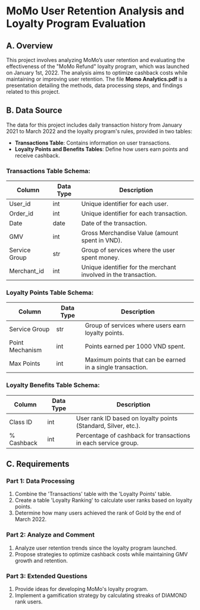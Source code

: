 # MoMo User Retention Analysis and Loyalty Program Evaluation

## A. Overview

This project involves analyzing MoMo’s user retention and evaluating the effectiveness of the "MoMo Refund" loyalty program, which was launched on January 1st, 2022. The analysis aims to optimize cashback costs while maintaining or improving user retention. The file **Momo Analytics.pdf** is a presentation detailing the methods, data processing steps, and findings related to this project.

## B. Data Source

The data for this project includes daily transaction history from January 2021 to March 2022 and the loyalty program's rules, provided in two tables:

- **Transactions Table**: Contains information on user transactions.
- **Loyalty Points and Benefits Tables**: Define how users earn points and receive cashback.

### Transactions Table Schema:
| Column        | Data Type | Description                                                  |
|---------------|-----------|--------------------------------------------------------------|
| User_id       | int       | Unique identifier for each user.                             |
| Order_id      | int       | Unique identifier for each transaction.                      |
| Date          | date      | Date of the transaction.                                     |
| GMV           | int       | Gross Merchandise Value (amount spent in VND).               |
| Service Group | str       | Group of services where the user spent money.                |
| Merchant_id   | int       | Unique identifier for the merchant involved in the transaction. |

### Loyalty Points Table Schema:
| Column         | Data Type | Description                                                   |
|----------------|-----------|---------------------------------------------------------------|
| Service Group  | str       | Group of services where users earn loyalty points.             |
| Point Mechanism| int       | Points earned per 1000 VND spent.                              |
| Max Points     | int       | Maximum points that can be earned in a single transaction.     |

### Loyalty Benefits Table Schema:
| Column         | Data Type | Description                                                   |
|----------------|-----------|---------------------------------------------------------------|
| Class ID       | int       | User rank ID based on loyalty points (Standard, Silver, etc.). |
| % Cashback     | int       | Percentage of cashback for transactions in each service group. |

## C. Requirements

### Part 1: Data Processing
1. Combine the 'Transactions' table with the 'Loyalty Points' table.
2. Create a table 'Loyalty Ranking' to calculate user ranks based on loyalty points.
3. Determine how many users achieved the rank of Gold by the end of March 2022.

### Part 2: Analyze and Comment
1. Analyze user retention trends since the loyalty program launched.
2. Propose strategies to optimize cashback costs while maintaining GMV growth and retention.

### Part 3: Extended Questions
1. Provide ideas for developing MoMo's loyalty program.
2. Implement a gamification strategy by calculating streaks of DIAMOND rank users.
